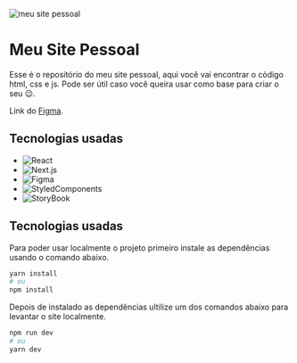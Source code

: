 ![meu site pessoal](https://user-images.githubusercontent.com/41239234/140803230-e2f2e692-293b-4a12-9c27-c28f7c301ea5.png)

# Meu Site Pessoal

Esse é o repositório do meu site pessoal, aqui você vai encontrar o código html, css e js. Pode ser útil caso você queira usar como base para criar o seu 😉.

Link do [Figma](https://www.figma.com/file/xJLmixRYCTDI9tcX4JRbkk/by-blog?node-id=318%3A4).

## Tecnologias usadas

- ![React](https://img.shields.io/badge/React-20232A?style=for-the-badge&logo=react&logoColor=61DAFB)
- ![Next.js](https://img.shields.io/badge/next.js-000000?style=for-the-badge&logo=next.js&logoColor=white)
- ![Figma](https://img.shields.io/badge/Figma-F24E1E?style=for-the-badge&logo=figma&logoColor=white)
- ![StyledComponents](https://img.shields.io/badge/styled--components-DB7093?style=for-the-badge&logo=styled-components&logoColor=white)
- ![StoryBook](https://img.shields.io/badge/storybook-FF4785?style=for-the-badge&logo=storybook&logoColor=white)

## Tecnologias usadas

Para poder usar localmente o projeto primeiro instale as dependências usando o comando abaixo.

```bash
yarn install
# ou
npm install
```

Depois de instalado as dependências ultilize um dos comandos abaixo para levantar o site localmente.

```bash
npm run dev
# ou
yarn dev
```
